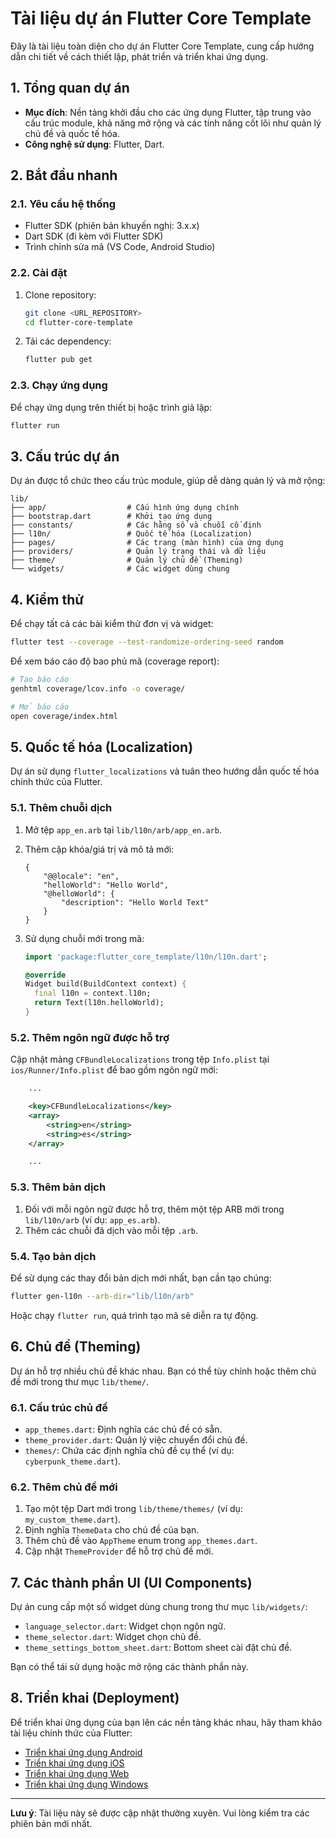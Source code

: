 # Tài liệu dự án Flutter Core Template

Đây là tài liệu toàn diện cho dự án Flutter Core Template, cung cấp hướng dẫn chi tiết về cách thiết lập, phát triển và triển khai ứng dụng.

## 1. Tổng quan dự án

-   **Mục đích**: Nền tảng khởi đầu cho các ứng dụng Flutter, tập trung vào cấu trúc module, khả năng mở rộng và các tính năng cốt lõi như quản lý chủ đề và quốc tế hóa.
-   **Công nghệ sử dụng**: Flutter, Dart.

## 2. Bắt đầu nhanh

### 2.1. Yêu cầu hệ thống

-   Flutter SDK (phiên bản khuyến nghị: 3.x.x)
-   Dart SDK (đi kèm với Flutter SDK)
-   Trình chỉnh sửa mã (VS Code, Android Studio)

### 2.2. Cài đặt

1.  Clone repository:

    ```bash
    git clone <URL_REPOSITORY>
    cd flutter-core-template
    ```

2.  Tải các dependency:

    ```bash
    flutter pub get
    ```

### 2.3. Chạy ứng dụng

Để chạy ứng dụng trên thiết bị hoặc trình giả lập:

```bash
flutter run
```

## 3. Cấu trúc dự án

Dự án được tổ chức theo cấu trúc module, giúp dễ dàng quản lý và mở rộng:

```
lib/
├── app/                  # Cấu hình ứng dụng chính
├── bootstrap.dart        # Khởi tạo ứng dụng
├── constants/            # Các hằng số và chuỗi cố định
├── l10n/                 # Quốc tế hóa (Localization)
├── pages/                # Các trang (màn hình) của ứng dụng
├── providers/            # Quản lý trạng thái và dữ liệu
├── theme/                # Quản lý chủ đề (Theming)
└── widgets/              # Các widget dùng chung
```

## 4. Kiểm thử

Để chạy tất cả các bài kiểm thử đơn vị và widget:

```bash
flutter test --coverage --test-randomize-ordering-seed random
```

Để xem báo cáo độ bao phủ mã (coverage report):

```bash
# Tạo báo cáo
genhtml coverage/lcov.info -o coverage/

# Mở báo cáo
open coverage/index.html
```

## 5. Quốc tế hóa (Localization)

Dự án sử dụng `flutter_localizations` và tuân theo hướng dẫn quốc tế hóa chính thức của Flutter.

### 5.1. Thêm chuỗi dịch

1.  Mở tệp `app_en.arb` tại `lib/l10n/arb/app_en.arb`.
2.  Thêm cặp khóa/giá trị và mô tả mới:

    ```arb
    {
        "@@locale": "en",
        "helloWorld": "Hello World",
        "@helloWorld": {
            "description": "Hello World Text"
        }
    }
    ```

3.  Sử dụng chuỗi mới trong mã:

    ```dart
    import 'package:flutter_core_template/l10n/l10n.dart';

    @override
    Widget build(BuildContext context) {
      final l10n = context.l10n;
      return Text(l10n.helloWorld);
    }
    ```

### 5.2. Thêm ngôn ngữ được hỗ trợ

Cập nhật mảng `CFBundleLocalizations` trong tệp `Info.plist` tại `ios/Runner/Info.plist` để bao gồm ngôn ngữ mới:

```xml
    ...

    <key>CFBundleLocalizations</key>
	<array>
		<string>en</string>
		<string>es</string>
	</array>

    ...
```

### 5.3. Thêm bản dịch

1.  Đối với mỗi ngôn ngữ được hỗ trợ, thêm một tệp ARB mới trong `lib/l10n/arb` (ví dụ: `app_es.arb`).
2.  Thêm các chuỗi đã dịch vào mỗi tệp `.arb`.

### 5.4. Tạo bản dịch

Để sử dụng các thay đổi bản dịch mới nhất, bạn cần tạo chúng:

```bash
flutter gen-l10n --arb-dir="lib/l10n/arb"
```

Hoặc chạy `flutter run`, quá trình tạo mã sẽ diễn ra tự động.

## 6. Chủ đề (Theming)

Dự án hỗ trợ nhiều chủ đề khác nhau. Bạn có thể tùy chỉnh hoặc thêm chủ đề mới trong thư mục `lib/theme/`.

### 6.1. Cấu trúc chủ đề

-   `app_themes.dart`: Định nghĩa các chủ đề có sẵn.
-   `theme_provider.dart`: Quản lý việc chuyển đổi chủ đề.
-   `themes/`: Chứa các định nghĩa chủ đề cụ thể (ví dụ: `cyberpunk_theme.dart`).

### 6.2. Thêm chủ đề mới

1.  Tạo một tệp Dart mới trong `lib/theme/themes/` (ví dụ: `my_custom_theme.dart`).
2.  Định nghĩa `ThemeData` cho chủ đề của bạn.
3.  Thêm chủ đề vào `AppTheme` enum trong `app_themes.dart`.
4.  Cập nhật `ThemeProvider` để hỗ trợ chủ đề mới.

## 7. Các thành phần UI (UI Components)

Dự án cung cấp một số widget dùng chung trong thư mục `lib/widgets/`:

-   `language_selector.dart`: Widget chọn ngôn ngữ.
-   `theme_selector.dart`: Widget chọn chủ đề.
-   `theme_settings_bottom_sheet.dart`: Bottom sheet cài đặt chủ đề.

Bạn có thể tái sử dụng hoặc mở rộng các thành phần này.

## 8. Triển khai (Deployment)

Để triển khai ứng dụng của bạn lên các nền tảng khác nhau, hãy tham khảo tài liệu chính thức của Flutter:

-   [Triển khai ứng dụng Android](https://docs.flutter.dev/deployment/android)
-   [Triển khai ứng dụng iOS](https://docs.flutter.dev/deployment/ios)
-   [Triển khai ứng dụng Web](https://docs.flutter.dev/deployment/web)
-   [Triển khai ứng dụng Windows](https://docs.flutter.dev/deployment/windows)

---

**Lưu ý**: Tài liệu này sẽ được cập nhật thường xuyên. Vui lòng kiểm tra các phiên bản mới nhất.